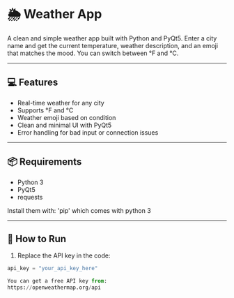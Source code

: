# 🌦️ Weather App

A clean and simple weather app built with Python and PyQt5. Enter a city name and get the current temperature, weather description, and an emoji that matches the mood. You can switch between °F and °C.

---

## 💻 Features

- Real-time weather for any city
- Supports °F and °C
- Weather emoji based on condition
- Clean and minimal UI with PyQt5
- Error handling for bad input or connection issues

---

## 📦 Requirements

- Python 3
- PyQt5
- requests

Install them with: 'pip' which comes with python 3


---

## 🚀 How to Run

1. Replace the API key in the code:

```python
api_key = "your_api_key_here"

You can get a free API key from: 
https://openweathermap.org/api
